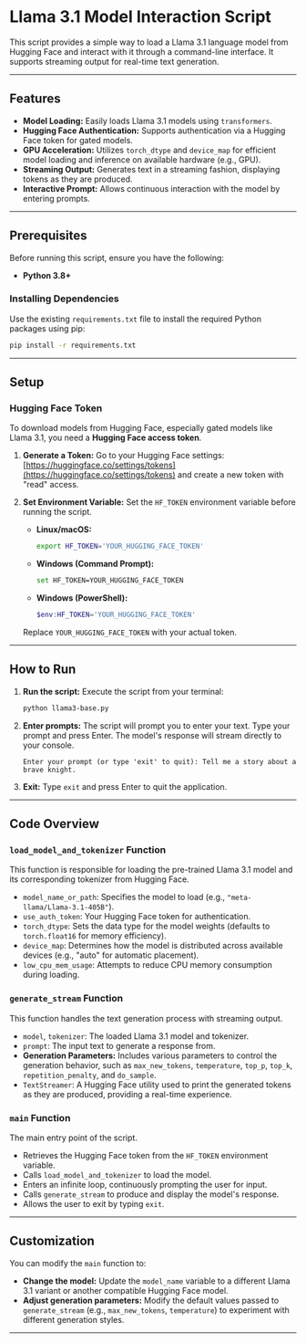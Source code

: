# Llama 3.1 Model Interaction Script

This script provides a simple way to load a Llama 3.1 language model from Hugging Face and interact with it through a command-line interface. It supports streaming output for real-time text generation.

---

## Features

* **Model Loading:** Easily loads Llama 3.1 models using `transformers`.
* **Hugging Face Authentication:** Supports authentication via a Hugging Face token for gated models.
* **GPU Acceleration:** Utilizes `torch_dtype` and `device_map` for efficient model loading and inference on available hardware (e.g., GPU).
* **Streaming Output:** Generates text in a streaming fashion, displaying tokens as they are produced.
* **Interactive Prompt:** Allows continuous interaction with the model by entering prompts.

---

## Prerequisites

Before running this script, ensure you have the following:

* **Python 3.8+**

### Installing Dependencies

Use the existing `requirements.txt` file to install the required Python packages using pip:

```bash
pip install -r requirements.txt
```

---

## Setup

### Hugging Face Token

To download models from Hugging Face, especially gated models like Llama 3.1, you need a **Hugging Face access token**.

1.  **Generate a Token:** Go to your Hugging Face settings: [https://huggingface.co/settings/tokens](https://huggingface.co/settings/tokens) and create a new token with "read" access.
2.  **Set Environment Variable:** Set the `HF_TOKEN` environment variable before running the script.

    * **Linux/macOS:**
        ```bash
        export HF_TOKEN='YOUR_HUGGING_FACE_TOKEN'
        ```
    * **Windows (Command Prompt):**
        ```bash
        set HF_TOKEN=YOUR_HUGGING_FACE_TOKEN
        ```
    * **Windows (PowerShell):**
        ```powershell
        $env:HF_TOKEN='YOUR_HUGGING_FACE_TOKEN'
        ```

    Replace `YOUR_HUGGING_FACE_TOKEN` with your actual token.

---

## How to Run

1.  **Run the script:** Execute the script from your terminal:

    ```bash
    python llama3-base.py
    ```

2.  **Enter prompts:** The script will prompt you to enter your text. Type your prompt and press Enter. The model's response will stream directly to your console.

    ```
    Enter your prompt (or type 'exit' to quit): Tell me a story about a brave knight.
    ```

3.  **Exit:** Type `exit` and press Enter to quit the application.

---

## Code Overview

### `load_model_and_tokenizer` Function

This function is responsible for loading the pre-trained Llama 3.1 model and its corresponding tokenizer from Hugging Face.

* `model_name_or_path`: Specifies the model to load (e.g., `"meta-llama/Llama-3.1-405B"`).
* `use_auth_token`: Your Hugging Face token for authentication.
* `torch_dtype`: Sets the data type for the model weights (defaults to `torch.float16` for memory efficiency).
* `device_map`: Determines how the model is distributed across available devices (e.g., "auto" for automatic placement).
* `low_cpu_mem_usage`: Attempts to reduce CPU memory consumption during loading.

### `generate_stream` Function

This function handles the text generation process with streaming output.

* `model`, `tokenizer`: The loaded Llama 3.1 model and tokenizer.
* `prompt`: The input text to generate a response from.
* **Generation Parameters:** Includes various parameters to control the generation behavior, such as `max_new_tokens`, `temperature`, `top_p`, `top_k`, `repetition_penalty`, and `do_sample`.
* `TextStreamer`: A Hugging Face utility used to print the generated tokens as they are produced, providing a real-time experience.

### `main` Function

The main entry point of the script.

* Retrieves the Hugging Face token from the `HF_TOKEN` environment variable.
* Calls `load_model_and_tokenizer` to load the model.
* Enters an infinite loop, continuously prompting the user for input.
* Calls `generate_stream` to produce and display the model's response.
* Allows the user to exit by typing `exit`.

---

## Customization

You can modify the `main` function to:

* **Change the model:** Update the `model_name` variable to a different Llama 3.1 variant or another compatible Hugging Face model.
* **Adjust generation parameters:** Modify the default values passed to `generate_stream` (e.g., `max_new_tokens`, `temperature`) to experiment with different generation styles.

---